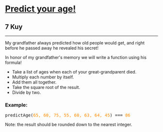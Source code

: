 <h1><a href="https://www.codewars.com/kata/5aff237c578a14752d0035ae">Predict your age!</a></h1>
<h2>7 Kuy</h2>
<hr>
<p>My grandfather always predicted how old people would get, 
and right before he passed away he revealed his secret!</p>
<p>In honor of my grandfather's memory we will write a function using his formula!</p>
<ul>
<li>Take a list of ages when each of your great-grandparent died.</li>
<li>Multiply each number by itself.</li>
<li>Add them all together.</li>
<li>Take the square root of the result.</li>
<li>Divide by two.</li>
</ul>
<h3>Example:</h3>
<pre>
predictAge(<span style="color: darkorange">65, 60, 75, 55, 60, 63, 64, 45</span>) === <span style="color: darkorange">86</span>
</pre>
<p>Note: the result should be rounded down to the nearest integer.</p>